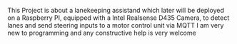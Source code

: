 This Project is about a lanekeeping assistand which later will be deployed on a Raspberry PI, equipped with a Intel Realsense D435 Camera, to detect lanes and send steering inputs to a motor control unit via MQTT
I am very new to programming and any constructive help is very welcome
